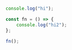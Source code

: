 ```ts eval --hideout
console.log("hi");
```

```ts eval --hideout
const fn = () => {
    console.log("hi2");
};
```

```ts eval --hideout
fn();
```
